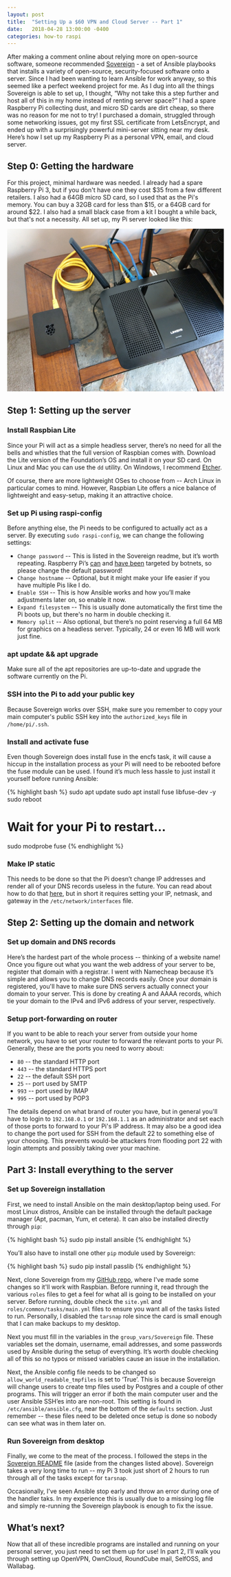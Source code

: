 ```yaml
---
layout: post
title:  "Setting Up a $60 VPN and Cloud Server -- Part 1"
date:   2018-04-28 13:00:00 -0400
categories: how-to raspi
---
```


After making a comment online about relying more on open-source software, someone recommended [Sovereign][sovereign-gh] - a set of Ansible playbooks that installs a variety of open-source, security-focused software onto a server.  Since I had been wanting to learn Ansible for work anyway, so this seemed like a perfect weekend project for me. As I dug into all the things Sovereign is able to set up, I thought, “Why not take this a step further and host all of this in my home instead of renting server space?”  I had a spare Raspberry Pi collecting dust, and micro SD cards are dirt cheap, so there was no reason for me not to try! I purchased a domain, struggled through some networking issues, got my first SSL certificate from LetsEncrypt, and ended up with a surprisingly powerful mini-server sitting near my desk. Here’s how I set up my Raspberry Pi as a personal VPN, email, and cloud server.

## Step 0: Getting the hardware

For this project, minimal hardware was needed.  I already had a spare Raspberry Pi 3, but if you don't have one they cost $35 from a few different retailers.  I also had a 64GB micro SD card, so I used that as the Pi's memory.  You can buy a 32GB card for less than $15, or a 64GB card for around $22.  I also had a small black case from a kit I bought a while back, but that's not a necessity.  All set up, my Pi server looked like this:

![A Raspberry Pi 3 next to a wireless router](/assets/img/pisetup.jpg)

## Step 1: Setting up the server

### Install Raspbian Lite

Since your Pi will act as a simple headless server, there’s no need for all the bells and whistles that the full version of Raspbian comes with.  Download the Lite version of the Foundation’s OS and install it on your SD card. On Linux and Mac you can use the `dd` utility.  On Windows, I recommend [Etcher][etcher].

Of course, there are more lightweight OSes to choose from -- Arch Linux in particular comes to mind.  However, Raspbian Lite offers a nice balance of lightweight and easy-setup, making it an attractive choice.

### Set up Pi using raspi-config

Before anything else, the Pi needs to be configured to actually act as a server.  By executing `sudo raspi-config`, we can change the following settings:

* `Change password` -- This is listed in the Sovereign readme, but it’s worth repeating.  Raspberry Pi’s [can][rpi-hack1] and [have been][rpi-hack2] targeted by botnets, so please change the default password!
* `Change hostname` -- Optional, but it might make your life easier if you have multiple Pis like I do.
* `Enable SSH` -- This is how Ansible works and how you’ll make adjustments later on, so enable it now.
* `Expand filesystem` -- This is usually done automatically the first time the Pi boots up, but there's no harm in double checking it.
* `Memory split` -- Also optional, but there’s no point reserving a full 64 MB for graphics on a headless server.  Typically, 24 or even 16 MB will work just fine.

### apt update &amp;&amp; apt upgrade

Make sure all of the apt repositories are up-to-date and upgrade the software currently on the Pi.

### SSH into the Pi to add your public key

Because Sovereign works over SSH, make sure you remember to copy your main computer's public SSH key into the `authorized_keys` file in `/home/pi/.ssh`.

### Install and activate fuse

Even though Sovereign does install fuse in the encfs task, it will cause a hiccup in the installation process as your Pi will need to be rebooted before the fuse module can be used.  I found it’s much less hassle to just install it yourself before running Ansible:

{% highlight bash %}
sudo apt update
sudo apt install fuse libfuse-dev -y
sudo reboot
# Wait for your Pi to restart…
sudo modprobe fuse
{% endhighlight %}

### Make IP static

This needs to be done so that the Pi doesn’t change IP addresses and render all of your DNS records useless in the future.  You can read about how to do that [here][static-ip], but in short it requires setting your IP, netmask, and gateway in the `/etc/network/interfaces` file.

## Step 2: Setting up the domain and network

### Set up domain and DNS records

Here’s the hardest part of the whole process -- thinking of a website name!  Once you figure out what you want the web address of your server to be, register that domain with a registrar.  I went with Namecheap because it’s simple and allows you to change DNS records easily.  Once your domain is registered, you'll have to make sure DNS servers actually connect your domain to your server.  This is done by creating A and AAAA records, which tie your domain to the IPv4 and IPv6 address of your server, respectively.

### Setup port-forwarding on router

If you want to be able to reach your server from outside your home network, you have to set your router to forward the relevant ports to your Pi.  Generally, these are the ports you need to worry about:

* `80` -- the standard HTTP port
* `443` -- the standard HTTPS port
* `22` -- the default SSH port
* `25` -- port used by SMTP
* `993` -- port used by IMAP
* `995` -- port used by POP3

The details depend on what brand of router you have, but in general you'll have to login to `192.168.0.1` or `192.168.1.1` as an administrator and set each of those ports to forward to your Pi's IP address.  It may also be a good idea to change the port used for SSH from the default 22 to something else of your choosing.  This prevents would-be attackers from flooding port 22 with login attempts and possibly taking over your machine.  

## Part 3: Install everything to the server

### Set up Sovereign installation

First, we need to install Ansible on the main desktop/laptop being used.  For most Linux distros, Ansible can be installed through the default package manager (Apt, pacman, Yum, et cetera).  It can also be installed directly through `pip`:

{% highlight bash %}
sudo pip install ansible
{% endhighlight %}

You’ll also have to install one other `pip` module used by Sovereign:

{% highlight bash %}
sudo pip install passlib
{% endhighlight %}

Next, clone Sovereign from my [GitHub repo][sovereign-bh], where I've made some changes so it'll work with Raspbian.  Before running it, read through the various `roles` files to get a feel for what all is going to be installed on your server.  Before running, double check the `site.yml` and `roles/common/tasks/main.yml` files to ensure you want all of the tasks listed to run.  Personally, I disabled the `tarsnap` role since the card is small enough that I can make backups to my desktop.

Next you must fill in the variables in the `group_vars/Sovereign` file.  These variables set the domain, username, email addresses, and some passwords used by Ansible during the setup of everything.  It’s worth double checking all of this so no typos or missed variables cause an issue in the installation.

Next, the Ansible config file needs to be changed so `allow_world_readable_tmpfiles` is set to ‘True’.  This is because Sovereign will change users to create tmp files used by Postgres and a couple of other programs.  This will trigger an error if both the main computer user and the user Ansible SSH’es into are non-root.  This setting is found in `/etc/ansible/ansible.cfg`, near the bottom of the `defaults` section.  Just remember -- these files need to be deleted once setup is done so nobody can see what was in them later on.

### Run Sovereign from desktop

Finally, we come to the meat of the process.  I followed the steps in the [Sovereign README][sovereign-rm] file (aside from the changes listed above).  Sovereign takes a very long time to run -- my Pi 3 took just short of 2 hours to run through all of the tasks except for `tarsnap`.

Occasionally, I’ve seen Ansible stop early and throw an error during one of the handler taks.  In my experience this is usually due to a missing log file and simply re-running the Sovereign playbook is enough to fix the issue.

## What’s next?

Now that all of these incredible programs are installed and running on your personal server, you just need to set them up for use!  In part 2, I’ll walk you through setting up OpenVPN, OwnCloud, RoundCube mail, SelfOSS, and Wallabag.

[sovereign-gh]: https://github.com/sovereign/sovereign
[sovereign-rm]: https://github.com/sovereign/sovereign/blob/master/README.md
[sovereign-bh]: https://github.com/bwhaines/sovereign
[etcher]: https://etcher.io/
[rpi-hack1]: http://referaat.cs.utwente.nl/conference/24/paper/7541/an-analysis-of-the-ddos-potential-of-single-board-computers-a-raspberry-pi-case-study.pdf
[rpi-hack2]: https://www.zdnet.com/article/linux-malware-enslaves-raspberry-pi-to-mine-cryptocurrency/
[static-ip]: https://www.tecmint.com/set-add-static-ip-address-in-linux/

